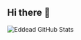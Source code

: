 ## Hi there 👋
![Eddead GitHub Stats](https://github-readme-stats.vercel.app/api?username=Eddead&show_icons=true&theme=default&hide=stars,prs,issues)
